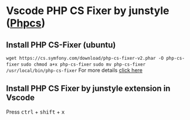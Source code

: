 # Vscode PHP CS Fixer by junstyle ([Phpcs](https://github.com/junstyle/vscode-php-cs-fixer))

## Install PHP CS-Fixer (ubuntu)
`wget https://cs.symfony.com/download/php-cs-fixer-v2.phar -O php-cs-fixer`
`sudo chmod a+x php-cs-fixer`
`sudo mv php-cs-fixer /usr/local/bin/php-cs-fixer`
For more details [click here](https://github.com/FriendsOfPHP/PHP-CS-Fixer)

## Install PHP CS Fixer by junstyle extension in Vscode
Press <kbd>ctrl</kbd> + <kbd>shift</kbd> + <kbd>x</kbd>
